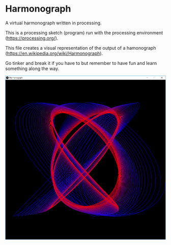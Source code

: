 # Harmonograph
A virtual harmonograph written in processing.

This is a processing sketch (program) run with the processing environment (https://processing.org/).

This file creates a visual representation of the output of a hamonograph (https://en.wikipedia.org/wiki/Harmonograph).

Go tinker and break it if you have to but remember to have fun and learn something along the way.

<p align="center">  <img src="/images/example_001.PNG"/>   </p>
